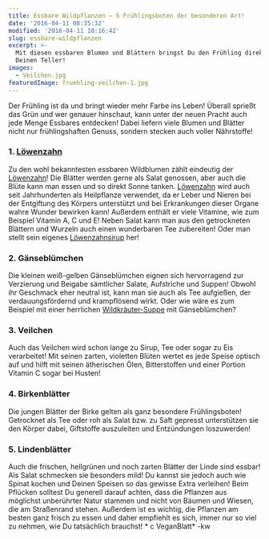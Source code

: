 ```yaml
---
title: Essbare Wildpflanzen – 5 Frühlingsboten der besonderen Art!
date: '2016-04-11 08:35:32'
modified: '2016-04-11 10:16:42'
slug: essbare-wildpflanzen
excerpt: >-
  Mit diesen essbaren Blumen und Blättern bringst Du den Frühling direkt auf
  Deinen Teller!
images:
  - Veilchen.jpg
featuredImage: fruehling-veilchen-1.jpg
---
```


Der Frühling ist da und bringt wieder mehr Farbe ins Leben! Überall sprießt das Grün und wer genauer hinschaut, kann unter der neuen Pracht auch jede Menge Essbares entdecken! Dabei liefern viele Blumen und Blätter nicht nur frühlingshaften Genuss, sondern stecken auch voller Nährstoffe!

### 1\. [Löwenzahn](https://www.veganblatt.com/superfoods-loewenzahn)

Zu den wohl bekanntesten essbaren Wildblumen zählt eindeutig der [Löwenzahn](https://www.veganblatt.com/superfoods-loewenzahn)! Die Blätter werden gerne als Salat genossen, aber auch die Blüte kann man essen und so direkt Sonne tanken. [Löwenzahn](https://www.veganblatt.com/superfoods-loewenzahn) wird auch seit Jahrhunderten als Heilpflanze verwendet, da er Leber und Nieren bei der Entgiftung des Körpers unterstützt und bei Erkrankungen dieser Organe wahre Wunder bewirken kann! Außerdem enthält er viele Vitamine, wie zum Beispiel Vitamin A, C und E! Neben Salat kann man aus den getrockneten Blättern und Wurzeln auch einen wunderbaren Tee zubereiten! Oder man stellt sein eigenes [Löwenzahnsirup](https://www.veganblatt.com/lowenzahnsirup) her!

### 2\. Gänseblümchen

Die kleinen weiß-gelben Gänseblümchen eignen sich hervorragend zur Verzierung und Beigabe sämtlicher Salate, Aufstriche und Suppen! Obwohl ihr Geschmack eher neutral ist, kann man sie auch als Tee aufgießen, der verdauungsfördernd und krampflösend wirkt. Oder wie wäre es zum Beispiel mit einer herrlichen [Wildkräuter-Suppe](https://www.veganblatt.com/wildkraeuter-suppe) mit Gänseblümchen?

### 3\. Veilchen

Auch das Veilchen wird schon lange zu Sirup, Tee oder sogar zu Eis verarbeitet! Mit seinen zarten, violetten Blüten wertet es jede Speise optisch auf und hilft mit seinen ätherischen Ölen, Bitterstoffen und einer Portion Vitamin C sogar bei Husten!

### 4\. Birkenblätter

Die jungen Blätter der Birke gelten als ganz besondere Frühlingsboten! Getrocknet als Tee oder roh als Salat bzw. zu Saft gepresst unterstützen sie den Körper dabei, Giftstoffe auszuleiten und Entzündungen loszuwerden!

### 5\. Lindenblätter

Auch die frischen, hellgrünen und noch zarten Blätter der Linde sind essbar! Als Salat schmecken sie besonders mild! Du kannst sie jedoch auch wie Spinat kochen und Deinen Speisen so das gewisse Extra verleihen! Beim Pflücken solltest Du generell darauf achten, dass die Pflanzen aus möglichst unberührter Natur stammen und nicht von Bäumen und Wiesen, die am Straßenrand stehen. Außerdem ist es wichtig, die Pflanzen am besten ganz frisch zu essen und daher empfiehlt es sich, immer nur so viel zu nehmen, wie Du tatsächlich brauchst! <!-- Image removed (no copyright): Veilchen-640x384.jpg --> \* c VeganBlatt\* -kw
